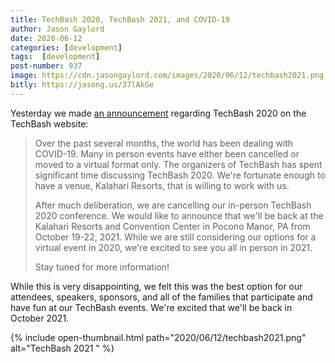 ```yaml
---
title: TechBash 2020, TechBash 2021, and COVID-19
author: Jason Gaylord
date: 2020-06-12
categories: [development]
tags:  [development]
post-number: 937
image: https://cdn.jasongaylord.com/images/2020/06/12/techbash2021.png
bitly: https://jasong.us/37lAkGe
---
```


Yesterday we made [an announcement](https://jasong.us/2zofDx3) regarding TechBash 2020 on the TechBash website: 

> Over the past several months, the world has been dealing with COVID-19. Many in person events have either been cancelled or moved to a virtual format only. The organizers of TechBash has spent significant time discussing TechBash 2020. We're fortunate enough to have a venue, Kalahari Resorts, that is willing to work with us.
> 
> After much deliberation, we are cancelling our in-person TechBash 2020 conference. We would like to announce that we'll be back at the Kalahari Resorts and Convention Center in Pocono Manor, PA from October 19-22, 2021. While we are still considering our options for a virtual event in 2020, we're excited to see you all in person in 2021.
> 
> Stay tuned for more information!

While this is very disappointing, we felt this was the best option for our attendees, speakers, sponsors, and all of the families that participate and have fun at our TechBash events. We're excited that we'll be back in October 2021. 

{% include open-thumbnail.html path="2020/06/12/techbash2021.png" alt="TechBash 2021 " %}